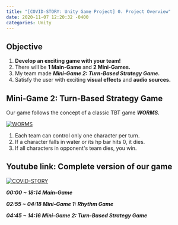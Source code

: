 ```yaml
---
title: "[COVID-STORY: Unity Game Project] 0. Project Overview"
date: 2020-11-07 12:20:32 -0400
categories: Unity
---
```

## Objective
1. **Develop an exciting game with your team!**
2. There will be **1 Main-Game** and **2 Mini-Games.**
3. My team made ***Mini-Game 2: Turn-Based Strategy Game.***
4. Satisfy the user with exciting **visual effects** and **audio sources.**

## Mini-Game 2: Turn-Based Strategy Game
Our game follows the concept of a classic TBT game ***WORMS.***

[![WORMS](https://img.youtube.com/vi/u17ss8MXDCY/0.jpg)](https://www.youtube.com/watch?v=u17ss8MXDCY)

1. Each team can control only one character per turn.
2. If a character falls in water or its hp bar hits 0, it dies.
3. If all characters in opponent's team dies, you win.

## Youtube link: Complete version of our game
[![COVID-STORY](https://img.youtube.com/vi/ikBeQN3YmRk/0.jpg)](https://www.youtube.com/watch?v=ikBeQN3YmRk)

***00:00 ~ 18:14 Main-Game***

***02:55 ~ 04:18 Mini-Game 1: Rhythm Game***

***04:45 ~ 14:16 Mini-Game 2: Turn-Based Strategy Game***
